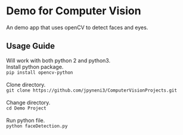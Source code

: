 # Demo for Computer Vision
An demo app that uses openCV to detect faces and eyes.

## Usage Guide
Will work with both python 2 and python3. </br>
Install python package.</br>
```pip install opencv-python```</br></br>
Clone directory.</br>
```git clone https://github.com/jpyneni3/ComputerVisionProjects.git```</br></br>
Change directory.</br>
```cd Demo Project```</br></br>
Run python file.</br>
```python faceDetection.py```</br></br>
